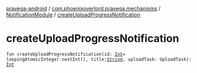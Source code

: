 [pravega-android](../../index.md) / [com.phoenixoverlord.pravega.mechanisms](../index.md) / [NotificationModule](index.md) / [createUploadProgressNotification](./create-upload-progress-notification.md)

# createUploadProgressNotification

`fun createUploadProgressNotification(id: `[`Int`](https://kotlinlang.org/api/latest/jvm/stdlib/kotlin/-int/index.html)` = loopingAtomicInteger.nextInt(), title: `[`String`](https://kotlinlang.org/api/latest/jvm/stdlib/kotlin/-string/index.html)`, uploadTask: UploadTask): `[`Int`](https://kotlinlang.org/api/latest/jvm/stdlib/kotlin/-int/index.html)